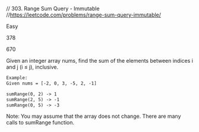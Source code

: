 // 303. Range Sum Query - Immutable
//https://leetcode.com/problems/range-sum-query-immutable/

Easy

378

670

Given an integer array nums, find the sum of the elements between indices i and j (i ≤ j), inclusive.
```html
Example:
Given nums = [-2, 0, 3, -5, 2, -1]

sumRange(0, 2) -> 1
sumRange(2, 5) -> -1
sumRange(0, 5) -> -3
```
  
Note:
You may assume that the array does not change.
There are many calls to sumRange function.